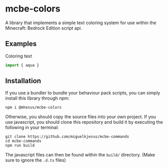 # mcbe-colors

A library that implements a simple text coloring system for use within the Minecraft: Bedrock Edition script api.

## Examples

Coloring text
```ts
import { aqua }
```

## Installation

If you use a bundler to bundle your behaviour pack scripts, you can simply install this library through npm:

```
npm i @mhesus/mcbe-colors
```

Otherwise, you should copy the source files into your own project. If you use javascript, you should clone this repository and build it by executing the following in your terminal:

```
git clone https://github.com/miguelkjesus/mcbe-commands
cd mcbe-commands
npm run build
```

The javascript files can then be found within the `build/` directory. (Make sure to ignore the `.d.ts` files)

